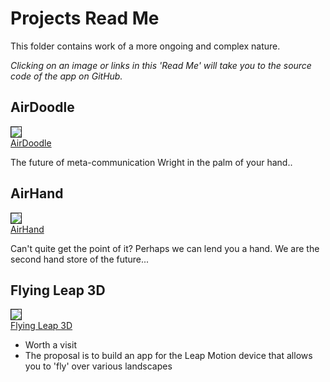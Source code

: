 Projects Read Me
================

<!-- Only show the following div when viewed on GitHub -->
<div style=display:none; >
You may also view this project as a <a href="http://jaanga.github.io/gestification/#projects#readme.md#" target="_blank">Jaanga app</a>.
</div>

This folder contains work of a more ongoing and complex nature.

_Clicking on an image or links in this 'Read Me' will take you to the source code of the app on GitHub._

## AirDoodle

[<img src=http://jaanga.github.io/gestification/projects/air-doodle/r1/air-doodle-360x260.png border=1 /><br>
AirDoodle](https://github.com/jaanga/gestification/tree/gh-pages/projects/air-doodle)

[air-doodle]: http://jaanga.github.io/gestification/projects/air-doodle/air-doodle-360x260.png

The future of meta-communication Wright in the palm of your hand..
	
		
## AirHand
		
[<img src=http://jaanga.github.io/gestification/projects/air-hand/r1/air-hand-r1-h2-360x260.png  border=1 /><br>
AirHand](https://github.com/jaanga/gestification/tree/gh-pages/projects/air-hand)

Can't quite get the point of it? Perhaps we can lend you a hand. We are the second hand store of the future...
	
	
	
## Flying Leap 3D
		
[<img src=http://jaanga.github.io/gestification/projects/flying-leap-3d/castle/castle-360x264.png  border=1 /><br>
Flying Leap 3D](https://github.com/jaanga/gestification/tree/gh-pages/projects/flying-leap-3d)

- Worth a visit
- The proposal is to build an app for the Leap Motion device that allows you to 'fly' over various landscapes




